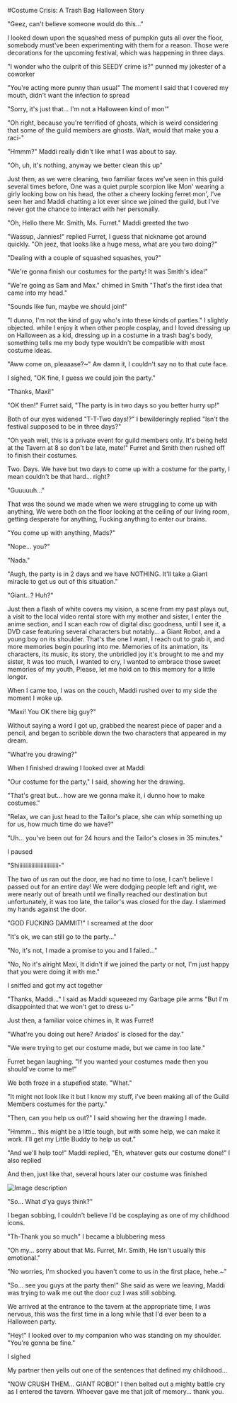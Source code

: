 #Costume Crisis: A Trash Bag Halloween Story

"Geez, can't believe someone would do this..."

I looked down upon the squashed mess of pumpkin guts all over the floor, somebody must've been experimenting with them for a reason. Those were decorations for the upcoming festival, which was happening in three days.

"I wonder who the culprit of this SEEDY crime is?" punned my jokester of a coworker

"You're acting more punny than usual" The moment I said that I covered my mouth, didn't want the infection to spread

"Sorry, it's just that... I'm not a Halloween kind of mon'"

"Oh right, because you're terrified of ghosts, which is weird considering that some of the guild members are ghosts. Wait, would that make you a raci-"

"Hmmm?" Maddi really didn't like what I was about to say.

"Oh, uh, it's nothing, anyway we better clean this up"

Just then, as we were cleaning, two familiar faces we've seen in this guild several times before, One was a quiet purple scorpion like Mon' wearing a girly looking bow on his head, the other a cheery looking ferret mon', I've seen her and Maddi chatting a lot ever since we joined the guild, but I've never got the chance to interact with her personally.

"Oh,  Hello there Mr. Smith, Ms. Furret." Maddi greeted the two

"Wassup, Jannies!" replied Furret, I guess that nickname got around quickly. "Oh jeez, that looks like a huge mess, what are you two doing?"

"Dealing with a couple of squashed squashes, you?"

"We're gonna finish our costumes for the party! It was Smith's idea!"

"We're going as Sam and Max." chimed in Smith "That's the first idea that came into my head."

"Sounds like fun, maybe we should join!"

"I dunno, I'm not the kind of guy who's into these kinds of parties." I slightly objected. while I enjoy it when other people cosplay, and I loved dressing up on Halloween as a kid, dressing up in a costume in a trash bag's body, something tells me my body type wouldn't be compatible with most costume ideas.
 
"Aww come on, pleaaase?~" Aw damn it, I couldn't say no to that cute face.

I sighed, "OK fine, I guess we could join the party."

"Thanks, Maxi!"

"OK then!" Furret said, "The party is in two days so you better hurry up!"

Both of our eyes widened "T-T-Two days!?" I bewilderingly replied "Isn't the festival supposed to be in three days?"

"Oh yeah well, this is a private event for guild members only. It's being held at the Tavern at 8 so don't be late, mate!" Furret and Smith then rushed off to finish their costumes.

Two. Days. We have but two days to come up with a costume for the party, I mean couldn't be that hard... right?

"Guuuuuh..."

That was the sound we made when we were struggling to come up with anything, We were both on the floor looking at the ceiling of our living room, getting desperate for anything, Fucking anything to enter our brains.

"You come up with anything, Mads?"

"Nope... you?"

"Nada."

"Augh, the party is in 2 days and we have NOTHING. It'll take a Giant miracle to get us out of this situation."

"Giant...? Huh?"

Just then a flash of white covers my vision, a scene from my past plays out, a visit to the local video rental store with my mother and sister, I enter the anime section, and I scan each row of digital disc goodness, until I see it, a DVD case featuring several characters but notably... a Giant Robot, and a young boy on its shoulder. That's the one I want, I reach out to grab it, and more memories begin pouring into me. Memories of its animation, its characters, its music, its story, the unbridled joy it's brought to me and my sister, It was too much, I wanted to cry, I wanted to embrace those sweet memories of my youth, Please, let me hold on to this memory for a little longer.

When I came too, I was on the couch, Maddi rushed over to my side the moment I woke up.

"Maxi! You OK there big guy?"

Without saying a word I got up, grabbed the nearest piece of paper and a pencil, and began to scribble down the two characters that appeared in my dream.

"What're you drawing?"

When I finished drawing I looked over at Maddi

"Our costume for the party," I said, showing her the drawing.

"That's great but... how are we gonna make it, i dunno how to make costumes."

"Relax, we can just head to the Tailor's place, she can whip something up for us, how much time do we have?"

"Uh... you've been out for 24 hours and the Tailor's closes in 35 minutes."

I paused

"Shiiiiiiiiiiiiiiiiiiiiiiiiiii-"

The two of us ran out the door, we had no time to lose, I can't believe I passed out for an entire day! We were dodging people left and right, we were nearly out of breath until we finally reached our destination but unfortunately, it was too late, the tailor's was closed for the day. I slammed my hands against the door.

"GOD FUCKING DAMMIT!" I screamed at the door

"It's ok, we can still go to the party..."

"No, it's not, I made a promise to you and I failed..."

"No, No it's alright Maxi, It didn't if we joined the party or not, I'm just happy that you were doing it with me."

I sniffed and got my act together

"Thanks, Maddi..." I said as Maddi squeezed my Garbage pile arms "But I'm disappointed that we won't get to dress u-"

Just then, a familiar voice chimes in, It was Furret!

"What're you doing out here? Ariados' is closed for the day."

"We were trying to get our costume made, but we came in too late."

Furret began laughing. "If you wanted your costumes made then you should've come to me!"

We both froze in a stupefied state. "What."

"It might not look like it but I know my stuff, i've been making all of the Guild Members costumes for the party."

"Then, can you help us out?" I said showing her the drawing I made.

"Hmmm... this might be a little tough, but with some help, we can make it work. I'll get my Little Buddy to help us out."

"And we'll help too!" Maddi replied, "Eh, whatever gets our costume done!" I also replied

And then, just like that, several hours later our costume was finished

![Image description](https://files.catbox.moe/ogwflb.png)

"So... What d'ya guys think?"

I began sobbing, I couldn't believe I'd be cosplaying as one of my childhood icons.

"Th-Thank you so much" I became a blubbering mess

"Oh my... sorry about that Ms. Furret, Mr. Smith, He isn't usually this emotional."

"No worries, I'm shocked you haven't come to us in the first place, hehe.~"

"So... see you guys at the party then!" She said as were we leaving, Maddi was trying to walk me out the door cuz I was still sobbing.

We arrived at the entrance to the tavern at the appropriate time, I was nervous, this was the first time in a long while that I'd ever been to a Halloween party.

"Hey!" I looked over to my companion who was standing on my shoulder. "You're gonna be fine."

I sighed

My partner then yells out one of the sentences that defined my childhood...

"NOW CRUSH THEM... GIANT ROBO!" I then belted out a mighty battle cry as I entered the tavern. Whoever gave me that jolt of memory... thank you.